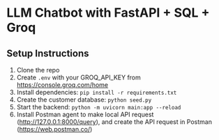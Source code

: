 # LLM Chatbot with FastAPI + SQL + Groq

## Setup Instructions

1. Clone the repo
2. Create `.env` with your GROQ_API_KEY from https://console.groq.com/home
3. Install dependencies: `pip install -r requirements.txt`
4. Create the customer database: `python seed.py`
5. Start the backend: `python -m uvicorn main:app --reload`
6. Install Postman agent to make local API request (http://127.0.0.1:8000/query), and create the API request in Postman (https://web.postman.co/)
